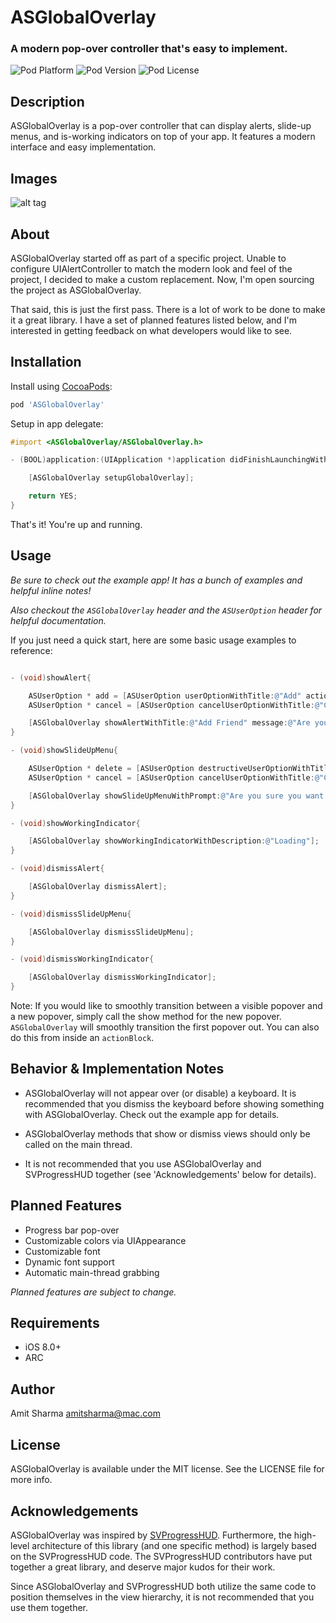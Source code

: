 # ASGlobalOverlay

### A modern pop-over controller that's easy to implement.

![Pod Platform](https://img.shields.io/cocoapods/p/ASGlobalOverlay.svg?style=flat)
![Pod Version](https://img.shields.io/cocoapods/v/ASGlobalOverlay.svg?style=flat)
![Pod License](https://img.shields.io/cocoapods/l/ASGlobalOverlay.svg?style=flat)

## Description

ASGlobalOverlay is a pop-over controller that can display alerts, slide-up menus, and is-working indicators on top of your app. It features a modern interface and easy implementation.

## Images

![alt tag](http://imgur.com/pxD75ds)

## About

ASGlobalOverlay started off as part of a specific project. Unable to configure UIAlertController to match the modern look and feel of the project, I decided to make a custom replacement. Now, I'm open sourcing the project as ASGlobalOverlay.

That said, this is just the first pass. There is a lot of work to be done to make it a great library. I have a set of planned features listed below, and I'm interested in getting feedback on what developers would like to see.

## Installation

Install using [CocoaPods](http://cocoapods.org):

````ruby
pod 'ASGlobalOverlay'
````
Setup in app delegate:

```objective-c
#import <ASGlobalOverlay/ASGlobalOverlay.h>

- (BOOL)application:(UIApplication *)application didFinishLaunchingWithOptions:(NSDictionary *)launchOptions{

    [ASGlobalOverlay setupGlobalOverlay];

    return YES;
}
```

That's it! You're up and running.

## Usage

_Be sure to check out the example app! It has a bunch of examples and helpful inline notes!_

_Also checkout the `ASGlobalOverlay` header and the `ASUserOption` header for helpful documentation._

If you just need a quick start, here are some basic usage examples to reference:

```objective-c

- (void)showAlert{

    ASUserOption * add = [ASUserOption userOptionWithTitle:@"Add" actionBlock:^{NSLog(@"'Add' pressed]");}];
    ASUserOption * cancel = [ASUserOption cancelUserOptionWithTitle:@"Cancel" actionBlock:^{NSLog(@"'Cancel' pressed");}];

    [ASGlobalOverlay showAlertWithTitle:@"Add Friend" message:@"Are you sure you want add this friend?" userOptions:@[add, cancel]];
}

- (void)showSlideUpMenu{

    ASUserOption * delete = [ASUserOption destructiveUserOptionWithTitle:@"Delete" actionBlock:^{NSLog(@"'Delete' pressed");}];
    ASUserOption * cancel = [ASUserOption cancelUserOptionWithTitle:@"Cancel" actionBlock:^{NSLog(@"'Cancel' pressed");}];

    [ASGlobalOverlay showSlideUpMenuWithPrompt:@"Are you sure you want to delete this post?" userOptions:@[delete, cancel]];
}

- (void)showWorkingIndicator{

    [ASGlobalOverlay showWorkingIndicatorWithDescription:@"Loading"];
}

- (void)dismissAlert{

    [ASGlobalOverlay dismissAlert];
}

- (void)dismissSlideUpMenu{

    [ASGlobalOverlay dismissSlideUpMenu];
}

- (void)dismissWorkingIndicator{

    [ASGlobalOverlay dismissWorkingIndicator];
}

```

Note: If you would like to smoothly transition between a visible popover and a new popover, simply call the show method for the new popover. `ASGlobalOverlay` will smoothly transition the first popover out. You can also do this from inside an `actionBlock`.

## Behavior & Implementation Notes

- ASGlobalOverlay will not appear over (or disable) a keyboard. It is recommended that you dismiss the keyboard before showing something with ASGlobalOverlay. Check out the example app for details.

- ASGlobalOverlay methods that show or dismiss views should only be called on the main thread.

- It is not recommended that you use ASGlobalOverlay and SVProgressHUD together (see 'Acknowledgements' below for details).

## Planned Features

* Progress bar pop-over
* Customizable colors via UIAppearance
* Customizable font
* Dynamic font support
* Automatic main-thread grabbing

*Planned features are subject to change.*

## Requirements

- iOS 8.0+
- ARC

## Author

Amit Sharma
amitsharma@mac.com

## License

ASGlobalOverlay is available under the MIT license. See the LICENSE file for more info.

## Acknowledgements

ASGlobalOverlay was inspired by [SVProgressHUD](https://github.com/SVProgressHUD/SVProgressHUD). Furthermore, the high-level architecture of this library (and one specific method) is largely based on the SVProgressHUD code. The SVProgressHUD contributors have put together a great library, and deserve major kudos for their work.

Since ASGlobalOverlay and SVProgressHUD both utilize the same code to position themselves in the view hierarchy, it is not recommended that you use them together.
